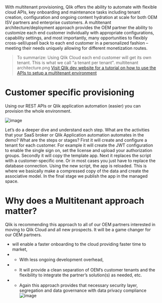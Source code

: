 With multitenant provisioning, Qlik offers the ability to automate with flexible cloud APIs, key onboarding and maintenance tasks including tenant creation, configuration and ongoing content hydration at scale for both OEM ISV partners and enterprise customers.
A multitenant architecture/deployment approach provides the OEM partner the ability to customize each end customer individually with appropriate configurations, capability settings, and most importantly, many opportunities to flexibly cross-sell/upsell back to each end customer in a personalized fashion – meeting their needs uniquely allowing for different monetization routes.

> To summarize: Using Qlik Cloud each end customer will get its own tenant. This is what we call "a tenant per tenant".
multitenant architecture.png
[Visit Qlik dev website for a tutorial on how to use the APIs to setup a multitenant environment](https://qlik.dev/tutorials/platform-operations-overview)
# Customer specific provisioning
Using our REST APIs or Qlik application automation (easier) you can provision the whole environment. 

![image](https://github.com/QHose/QRSMeteor/assets/12411165/0066552e-7d5e-471c-8b5b-e6885c474e6e)

Let’s do a deeper dive and understand each step. What are the activities that your SaaS broker or Qlik Application automation automates in the demo? What are the steps or stages?
First it will create and configure a tenant for each customer. For example it will create the JWT configuration to enable the single sign on, set the license and upload your authorization groups. 
Secondly it will copy the template app. 
Next it replaces the script with a customer-specific one.  Or in most cases you just have to replace the database connection. 
Using the new script, the app is reloaded.  This is where we basically make a compressed copy of the data and create the associative model. 
In the final stage we publish the app in the managed space.

# Why does a Multitenant  approach  matter?
Qlik is recommending this approach to all of our OEM partners interested in moving to Qlik Cloud and all new prospects.  It will be a game changer for our OEM partners. 
- will enable a faster onboarding to the cloud providing faster time to market, 
- - With less ongoing development overhead, 
- - It will provide a clean separation of OEM’s customer tenants and the flexibility to integrate the partner’s solution(s) as needed, etc. 
- - Again this approach provides that necessary security layer, segregation and data governance with data privacy compliance
![image](https://github.com/QHose/QRSMeteor/assets/12411165/b12c5347-4171-4069-be35-f5110ac93c29)

